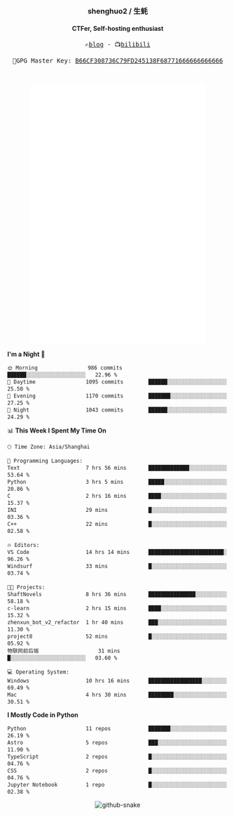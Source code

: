 <h3 align="center"> shenghuo2 / 生蚝 </h3>
<h4 align="center" >CTFer, Self-hosting enthusiast</h3>


<p align="center">
  <samp>
    ✍️<a href="https://blog.shenghuo2.top/">blog</a> -
    📺<a href="https://space.bilibili.com/85894935">bilibili</a>
  </samp>
</p>
<p align="center">
  <samp>
     🔐GPG Master Key: <a align="center" href="https://github.com/shenghuo2.gpg">B66CF308736C79FD245138F68771666666666666</a>
  </samp>
</p>
<br>
<p align="center">
  <a href="https://github.com/shenghuo2">
    <img width="400" align="top" src="https://github.com/shenghuo2/shenghuo2/blob/main/metrics.left.svg" />
  </a>
  <a href="https://github.com/shenghuo2">
    <img width="400" align="top" src="https://github.com/shenghuo2/shenghuo2/blob/main/metrics.right.svg" />
  </a>
</p>


<!--START_SECTION:waka-->
**I'm a Night 🦉** 

```text
🌞 Morning                986 commits         ██████░░░░░░░░░░░░░░░░░░░   22.96 % 
🌆 Daytime                1095 commits        ██████░░░░░░░░░░░░░░░░░░░   25.50 % 
🌃 Evening                1170 commits        ███████░░░░░░░░░░░░░░░░░░   27.25 % 
🌙 Night                  1043 commits        ██████░░░░░░░░░░░░░░░░░░░   24.29 % 
```


📊 **This Week I Spent My Time On** 

```text
🕑︎ Time Zone: Asia/Shanghai

💬 Programming Languages: 
Text                     7 hrs 56 mins       █████████████░░░░░░░░░░░░   53.64 % 
Python                   3 hrs 5 mins        █████░░░░░░░░░░░░░░░░░░░░   20.86 % 
C                        2 hrs 16 mins       ████░░░░░░░░░░░░░░░░░░░░░   15.37 % 
INI                      29 mins             █░░░░░░░░░░░░░░░░░░░░░░░░   03.36 % 
C++                      22 mins             █░░░░░░░░░░░░░░░░░░░░░░░░   02.58 % 

🔥 Editors: 
VS Code                  14 hrs 14 mins      ████████████████████████░   96.26 % 
Windsurf                 33 mins             █░░░░░░░░░░░░░░░░░░░░░░░░   03.74 % 

🐱‍💻 Projects: 
ShaftNovels              8 hrs 36 mins       ███████████████░░░░░░░░░░   58.18 % 
c-learn                  2 hrs 15 mins       ████░░░░░░░░░░░░░░░░░░░░░   15.32 % 
zhenxun_bot_v2_refactor  1 hr 40 mins        ███░░░░░░░░░░░░░░░░░░░░░░   11.30 % 
project8                 52 mins             █░░░░░░░░░░░░░░░░░░░░░░░░   05.92 % 
物联网前后端                   31 mins             █░░░░░░░░░░░░░░░░░░░░░░░░   03.60 % 

💻 Operating System: 
Windows                  10 hrs 16 mins      █████████████████░░░░░░░░   69.49 % 
Mac                      4 hrs 30 mins       ████████░░░░░░░░░░░░░░░░░   30.51 % 
```

**I Mostly Code in Python** 

```text
Python                   11 repos            ███████░░░░░░░░░░░░░░░░░░   26.19 % 
Astro                    5 repos             ███░░░░░░░░░░░░░░░░░░░░░░   11.90 % 
TypeScript               2 repos             █░░░░░░░░░░░░░░░░░░░░░░░░   04.76 % 
CSS                      2 repos             █░░░░░░░░░░░░░░░░░░░░░░░░   04.76 % 
Jupyter Notebook         1 repo              █░░░░░░░░░░░░░░░░░░░░░░░░   02.38 % 
```




<!--END_SECTION:waka-->


<div align="center">
  <picture>
    <source media="(prefers-color-scheme: dark)" srcset="https://gist.githubusercontent.com/shenghuo2/bfce20b14ab0484cef03bae6e60e0b3a/raw/github-snake-dark.svg" />
    <source media="(prefers-color-scheme: light)" srcset="https://gist.githubusercontent.com/shenghuo2/bfce20b14ab0484cef03bae6e60e0b3a/raw/github-snake.svg" />
    <img alt="github-snake" src="https://gist.githubusercontent.com/shenghuo2/bfce20b14ab0484cef03bae6e60e0b3a/raw/github-snake.svg" />
  </picture>
</div>

<!--
**shenghuo2/shenghuo2** is a ✨ _special_ ✨ repository because its `README.md` (this file) appears on your GitHub profile.

Here are some ideas to get you started:

- 🔭 I’m currently working on ...
- 🌱 I’m currently learning ...
- 👯 I’m looking to collaborate on ...
- 🤔 I’m looking for help with ...
- 💬 Ask me about ...
- 📫 How to reach me: ...
- 😄 Pronouns: ...
- ⚡ Fun fact: ...
-->
